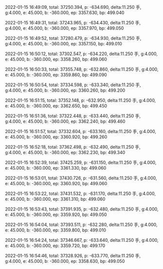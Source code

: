 2022-01-15 16:49:09, total: 37250.394, p: -634.690, delta:11.250 手, g:4.000, e: 45.000, b: -360.000, ep: 3357.630, bp: 499.040

2022-01-15 16:49:31, total: 37243.965, p: -634.430, delta:11.250 手, g:4.000, e: 45.000, b: -360.000, ep: 3357.970, bp: 499.050

2022-01-15 16:49:52, total: 37280.479, p: -634.930, delta:11.250 手, g:4.000, e: 45.000, b: -360.000, ep: 3357.150, bp: 499.010

2022-01-15 16:50:12, total: 37302.547, p: -634.220, delta:11.250 手, g:4.000, e: 45.000, b: -360.000, ep: 3358.260, bp: 499.060

2022-01-15 16:50:33, total: 37355.748, p: -632.860, delta:11.250 手, g:4.000, e: 45.000, b: -360.000, ep: 3359.860, bp: 499.090

2022-01-15 16:50:54, total: 37334.598, p: -633.340, delta:11.250 手, g:4.000, e: 45.000, b: -360.000, ep: 3360.260, bp: 499.200

2022-01-15 16:51:15, total: 37352.148, p: -632.950, delta:11.250 手, g:4.000, e: 45.000, b: -360.000, ep: 3362.650, bp: 499.450

2022-01-15 16:51:36, total: 37322.448, p: -633.440, delta:11.250 手, g:4.000, e: 45.000, b: -360.000, ep: 3362.240, bp: 499.460

2022-01-15 16:51:57, total: 37332.604, p: -633.160, delta:11.250 手, g:4.000, e: 45.000, b: -360.000, ep: 3360.920, bp: 499.260

2022-01-15 16:52:18, total: 37362.498, p: -632.490, delta:11.250 手, g:4.000, e: 45.000, b: -360.000, ep: 3362.230, bp: 499.340

2022-01-15 16:52:39, total: 37425.259, p: -631.150, delta:11.250 手, g:4.000, e: 45.000, b: -360.000, ep: 3361.330, bp: 499.060

2022-01-15 16:53:01, total: 37430.726, p: -631.560, delta:11.250 手, g:4.000, e: 45.000, b: -360.000, ep: 3360.920, bp: 499.060

2022-01-15 16:53:22, total: 37431.532, p: -631.170, delta:11.250 手, g:4.000, e: 45.000, b: -360.000, ep: 3361.310, bp: 499.060

2022-01-15 16:53:43, total: 37391.935, p: -632.480, delta:11.250 手, g:4.000, e: 45.000, b: -360.000, ep: 3359.920, bp: 499.050

2022-01-15 16:54:04, total: 37393.511, p: -632.280, delta:11.250 手, g:4.000, e: 45.000, b: -360.000, ep: 3359.800, bp: 499.010

2022-01-15 16:54:24, total: 37346.667, p: -633.640, delta:11.250 手, g:4.000, e: 45.000, b: -360.000, ep: 3359.720, bp: 499.170

2022-01-15 16:54:46, total: 37328.926, p: -633.770, delta:11.250 手, g:4.000, e: 45.000, b: -360.000, ep: 3358.630, bp: 499.050